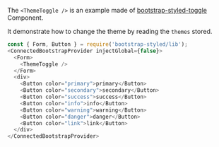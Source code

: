 The `<ThemeToggle />` is an example made of [bootstrap-styled-toggle](https://bootstrap-styled.yeutech.com/bootstrap-styled-toggle) Component.

It demonstrate how to change the theme by reading the `themes` stored.
 
```js
const { Form, Button } = require('bootstrap-styled/lib');
<ConnectedBootstrapProvider injectGlobal={false}>
  <Form>
    <ThemeToggle />
  </Form>
  <div>
    <Button color="primary">primary</Button>
    <Button color="secondary">secondary</Button>
    <Button color="success">success</Button>
    <Button color="info">info</Button>
    <Button color="warning">warning</Button>
    <Button color="danger">danger</Button>
    <Button color="link">link</Button>
  </div>
</ConnectedBootstrapProvider>
```
